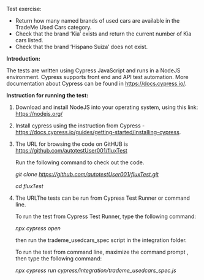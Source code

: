 Test exercise:

- Return how many named brands of used cars are available in the TradeMe Used Cars category.
- Check that the brand ‘Kia’ exists and return the current number of Kia cars listed.
- Check that the brand ‘Hispano Suiza’ does not exist.

**Introduction:**

The tests are written using Cypress JavaScript and runs in a NodeJS environment. Cypress supports 	front end and API test automation. More documentation about Cypress can be found in https://docs.cypress.io/.

**Instruction for running the test:**

1. Download and install NodeJS into your operating system, using this link: https://nodejs.org/

2. Install cypress using the instruction from Cypress - https://docs.cypress.io/guides/getting-started/installing-cypress.

3. The URL for browsing the code on GitHUB is https://github.com/autotestUser001/fluxTest

   Run the following command to check out the code.

   *git clone https://github.com/autotestUser001/fluxTest.git*

   *cd fluxTest*

4. The URLThe tests can be run from Cypress Test Runner or command line.

   To run the test from Cypress Test Runner, type the following command:

   *npx cypress open* 

   then run the trademe_usedcars_spec script in the integration folder.

   To run the test from command line, maximize the command prompt , then type the following command:

   *npx cypress run cypress/integration/trademe_usedcars_spec.js*


